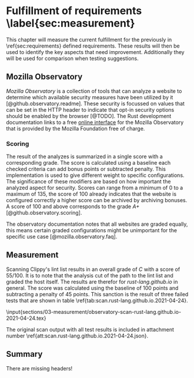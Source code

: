 # Fulfillment of requirements \label{sec:measurement}
This chapter will measure the current fulfillment for the previously in \ref{sec:requirements} defined requirements. These results will then be used to identify the key aspects that need improvement. Additionally they will be used for comparison when testing suggestions.

## Mozilla Observatory
_Mozilla Observatory_ is a collection of tools that can analyze a website to determine which available security measures have been utilized by it [@github.observatory.readme]. These security is focussed on values that can be set in the HTTP header to indicate that opt-in security options should be enabled by the browser [@TODO]. The Rust development documentation links to a free [online interface](https://observatory.mozilla.org/) for the Mozilla Observatory that is provided by the Mozilla Foundation free of charge.

### Scoring
The result of the analyzes is summarized in a single score with a corresponding grade. The score is calculated using a baseline each checked criteria can add bonus points or subtracted penalty. This implementation is used to give different weight to specific configurations. The significance of these modifiers are based on how important the analyzed aspect for security. Scores can range from a minimum of 0 to a maximum of 135, the score of 100 already indicates that the website is configured correctly a higher score can be archived by archiving bonuses. A score of 100 and above corresponds to the grade _A+_ [@github.observatory.scoring].

The observatory documentation notes that all websites are graded equally, this means certain graded configurations might be unimportant for the specific use case [@mozilla.observatory.faq].

## Measurement
Scanning Clippy's lint list results in an overall grade of _C_ with a score of 55/100. It is to note that the analysis cut of the path to the lint list and graded the host itself. The results are therefor for _rust-lang.github.io_ in general. The score was calculated using the baseline of 100 points and subtracting a penalty of 45 points. This sanction is the result of three failed tests that are shown in table \ref{tab:scan.rust-lang.github.io.2021-04-24}.

\input{sections/03-measurement/observatory-scan-rust-lang.github.io-2021-04-24.tex}

The original scan output with all test results is included in attachment number \ref{att:scan.rust-lang.github.io.2021-04-24.json}.

## Summary
There are missing headers!